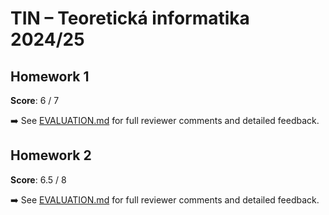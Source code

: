 # TIN – Teoretická informatika 2024/25

## Homework 1

**Score**: 6 / 7

➡️ See [EVALUATION.md](./1_homework/EVALUATION.md) for full reviewer comments and detailed feedback.

## Homework 2

**Score**: 6.5 / 8

➡️ See [EVALUATION.md](./2_homework/EVALUATION.md) for full reviewer comments and detailed feedback.